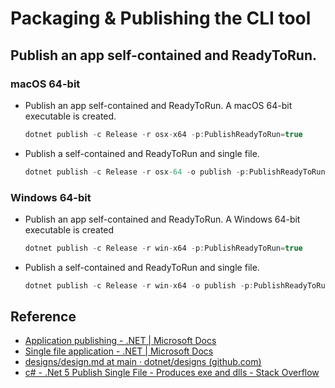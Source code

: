 # Packaging & Publishing the CLI tool

## Publish an app self-contained and ReadyToRun.

### macOS 64-bit
- Publish an app self-contained and ReadyToRun. A macOS 64-bit executable is created.
    ```csharp
    dotnet publish -c Release -r osx-x64 -p:PublishReadyToRun=true
    ```
- Publish a self-contained and ReadyToRun and single file.
    ```csharp
    dotnet publish -c Release -r osx-64 -o publish -p:PublishReadyToRun=true -p:PublishSingleFile=true -p:PublishTrimmed=true --self-contained true -p:IncludeNativeLibrariesForSelfExtract=true
    ```

### Windows 64-bit
- Publish an app self-contained and ReadyToRun. A Windows 64-bit executable is created
    ```csharp
    dotnet publish -c Release -r win-x64 -p:PublishReadyToRun=true
    ```

- Publish a self-contained and ReadyToRun and single file.
    ```csharp
    dotnet publish -c Release -r win-x64 -o publish -p:PublishReadyToRun=true -p:PublishSingleFile=true -p:PublishTrimmed=true --self-contained true -p:IncludeNativeLibrariesForSelfExtract=true
    ```



## Reference
- [Application publishing - .NET | Microsoft Docs](https://docs.microsoft.com/en-us/dotnet/core/deploying/)
- [Single file application - .NET | Microsoft Docs](https://docs.microsoft.com/en-us/dotnet/core/deploying/single-file/overview#other-considerations)
- [designs/design.md at main · dotnet/designs (github.com)](https://github.com/dotnet/designs/blob/main/accepted/2020/single-file/design.md#user-experience)
- [c# - .Net 5 Publish Single File - Produces exe and dlls - Stack Overflow](https://stackoverflow.com/questions/65170327/net-5-publish-single-file-produces-exe-and-dlls)
